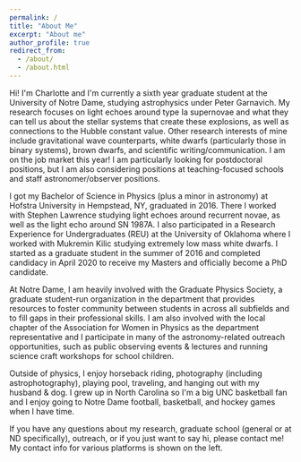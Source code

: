 ```yaml
---
permalink: /
title: "About Me"
excerpt: "About me"
author_profile: true
redirect_from:
  - /about/
  - /about.html
---
```


Hi! I'm Charlotte and I'm currently a sixth year graduate student at the University of Notre Dame, studying astrophysics under Peter Garnavich. My research focuses on light echoes around type Ia supernovae and what they can tell us about the stellar systems that create these explosions, as well as connections to the Hubble constant value. Other research interests of mine include gravitational wave counterparts, white dwarfs (particularly those in binary systems), brown dwarfs, and scientific writing/communication. I am on the job market this year! I am particularly looking for postdoctoral positions, but I am also considering positions at teaching-focused schools and staff astronomer/observer positions.

I got my Bachelor of Science in Physics (plus a minor in astronomy) at Hofstra University in Hempstead, NY, graduated in 2016. There I worked with Stephen Lawrence studying light echoes around recurrent novae, as well as the light echo around SN 1987A. I also participated in a Research Experience for Undergraduates (REU) at the University of Oklahoma where I worked with Mukremin Kilic studying extremely low mass white dwarfs. I started as a graduate student in the summer of 2016 and completed candidacy in April 2020 to receive my Masters and officially become a PhD candidate.

At Notre Dame, I am heavily involved with the Graduate Physics Society, a graduate student-run organization in the department that provides resources to foster community between students in across all subfields and to fill gaps in their professional skills. I am also involved with the local chapter of the Association for Women in Physics as the department representative and I participate in many of the astronomy-related outreach opportunities, such as public observing events & lectures and running science craft workshops for school children.

Outside of physics, I enjoy horseback riding, photography (including astrophotography), playing pool, traveling, and hanging out with my husband & dog. I grew up in North Carolina so I'm a big UNC basketball fan and I enjoy going to Notre Dame football, basketball, and hockey games when I have time.

If you have any questions about my research, graduate school (general or at ND specifically), outreach, or if you just want to say hi, please contact me! My contact info for various platforms is shown on the left.